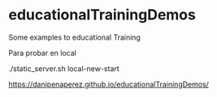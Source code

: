 # educationalTrainingDemos
Some examples to educational Training

Para probar en local 

./static_server.sh local-new-start

https://danipenaperez.github.io/educationalTrainingDemos/

